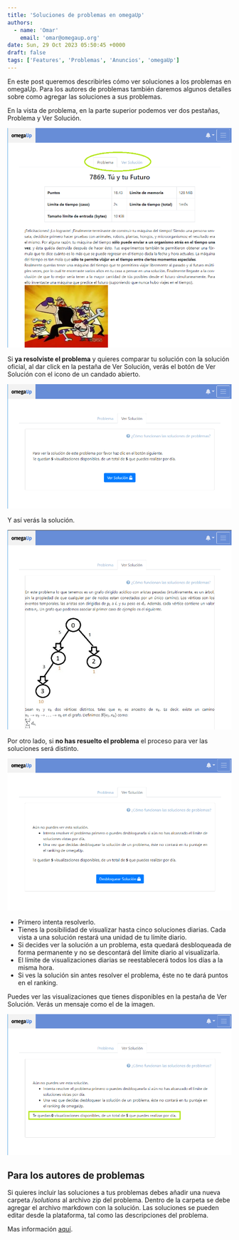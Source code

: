 ```yaml
---
title: 'Soluciones de problemas en omegaUp'
authors:
  - name: 'Omar'
    email: 'omar@omegaup.org'
date: Sun, 29 Oct 2023 05:50:45 +0000
draft: false
tags: ['Features', 'Problemas', 'Anuncios', 'omegaUp']
---
```


En este post queremos describirles cómo ver soluciones a los problemas en omegaUp. Para los autores de problemas también daremos algunos detalles sobre como agregar las soluciones a sus problemas.

En la vista de problema, en la parte superior podemos ver dos pestañas, Problema y Ver Solución.

[![](/images/pestanas_soluciones.png)](/images/pestanas_soluciones.png)

Si **ya resolviste el problema** y quieres comparar tu solución con la solución oficial, al dar click en la pestaña de Ver Solución, verás el botón de Ver Solución con el icono de un candado abierto.

[![](/images/see_solution.png)](/images/see_solution.png)

Y así verás la solución.

[![](/images/full_solution.png)](/images/full_solution.png)

Por otro lado, si **no has resuelto el problema** el proceso para ver las soluciones será distinto.

[![](/images/cantsee_solutions.png)](/images/cantsee_solutions.png)

*   Primero intenta resolverlo.
*   Tienes la posibilidad de visualizar hasta cinco soluciones diarias. Cada vista a una solución restará una unidad de tu límite diario.
*   Si decides ver la solución a un problema, esta quedará desbloqueada de forma permanente y no se descontará del límite diario al visualizarla.
*   El límite de visualizaciones diarias se reestablecerá todos los días a la misma hora.
*   Si ves la solución sin antes resolver el problema, éste no te dará puntos en el ranking.

Puedes ver las visualizaciones que tienes disponibles en la pestaña de Ver Solución. Verás un mensaje como el de la imagen.

[![](/images/tokens_solutions.png)](/images/tokens_solutions.png)

Para los autores de problemas
-----------------------------

Si quieres incluir las soluciones a tus problemas debes añadir una nueva carpeta _/solutions_ al archivo zip del problema. Dentro de la carpeta se debe agregar el archivo markdown con la solución. Las soluciones se pueden editar desde la plataforma, tal como las descripciones del problema.

Mas información [aquí](https://github.com/omegaup/omegaup/wiki/C%C3%B3mo-escribir-problemas-para-omegaUp#solutions).
